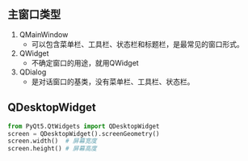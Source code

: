 ## 主窗口类型
1. QMainWindow
    - 可以包含菜单栏、工具栏、状态栏和标题栏，是最常见的窗口形式。
2. QWidget
    - 不确定窗口的用途，就用QWidget
3. QDialog
    - 是对话窗口的基类，没有菜单栏、工具栏、状态栏。
## QDesktopWidget
```python
from PyQt5.QtWidgets import QDesktopWidget
screen = QDesktopWidget().screenGeometry()
screen.width()  # 屏幕宽度
screen.height() # 屏幕高度
```